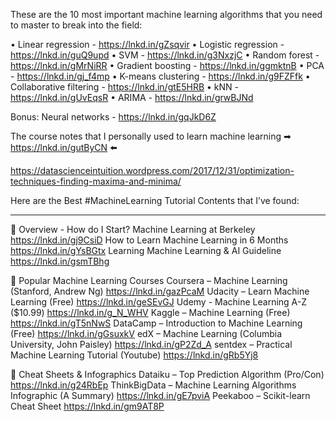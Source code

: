 
These are the 10 most important machine learning algorithms that you need to master to break into the field:

• Linear regression - https://lnkd.in/gZsqvir
• Logistic regression - https://lnkd.in/guQ9upd
• SVM - https://lnkd.in/g3NxzjC
• Random forest - https://lnkd.in/gMrNiRR
• Gradient boosting - https://lnkd.in/ggmktnB
• PCA - https://lnkd.in/gj_f4mp
• K-means clustering - https://lnkd.in/g9FZFfk
• Collaborative filtering - https://lnkd.in/gtE5HRB
• kNN - https://lnkd.in/gUvEqsR
• ARIMA - https://lnkd.in/grwBJNd

Bonus: Neural networks - https://lnkd.in/gqJkD6Z


The course notes that I personally used to learn machine learning
➡ https://lnkd.in/gutByCN ⬅️

https://datascienceintuition.wordpress.com/2017/12/31/optimization-techniques-finding-maxima-and-minima/

Here are the Best #MachineLearning Tutorial Contents that I’ve found:

- - -
📌 Overview - How do I Start?
Machine Learning at Berkeley
https://lnkd.in/gj9CsiD
How to Learn Machine Learning in 6 Months
https://lnkd.in/gYsBGtx
Learning Machine Learning & AI Guideline
https://lnkd.in/gsmTBhg

📌 Popular Machine Learning Courses
Coursera – Machine Learning (Stanford, Andrew Ng)
https://lnkd.in/gazPcaM
Udacity – Learn Machine Learning (Free)
https://lnkd.in/geSEvGJ
Udemy - Machine Learning A-Z ($10.99)
https://lnkd.in/g_N_WHV
Kaggle – Machine Learning (Free)
https://lnkd.in/gT5nNwS
DataCamp – Introduction to Machine Learning (Free)
https://lnkd.in/gGsuxkV
edX – Machine Learning (Columbia University, John Paisley)
https://lnkd.in/gP2Zd_A
sentdex – Practical Machine Learning Tutorial (Youtube)
https://lnkd.in/gRb5Yj8

📌 Cheat Sheets & Infographics
Dataiku – Top Prediction Algorithm (Pro/Con)
https://lnkd.in/g24RbEp
ThinkBigData – Machine Learning Algorithms Infographic (A Summary)
https://lnkd.in/gE7pviA
Peekaboo – Scikit-learn Cheat Sheet
https://lnkd.in/gm9AT8P

